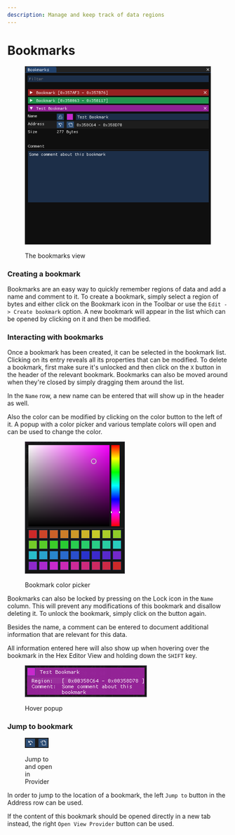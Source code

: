 ```yaml
---
description: Manage and keep track of data regions
---
```


# Bookmarks

<figure><img src="../.gitbook/assets/imhex_m3TJCBI23g.png" alt=""><figcaption><p>The bookmarks view</p></figcaption></figure>

### Creating a bookmark

Bookmarks are an easy way to quickly remember regions of data and add a name and comment to it. To create a bookmark, simply select a region of bytes and either click on the Bookmark icon in the Toolbar or use the `Edit -> Create bookmark` option. A new bookmark will appear in the list which can be opened by clicking on it and then be modified.

### Interacting with bookmarks

Once a bookmark has been created, it can be selected in the bookmark list. Clicking on its entry reveals all its properties that can be modified. To delete a bookmark, first make sure it's unlocked and then click on the `X` button in the header of the relevant bookmark. Bookmarks can also be moved around when they're closed by simply dragging them around the list.

In the `Name` row, a new name can be entered that will show up in the header as well.&#x20;

Also the color can be modified by clicking on the color button to the left of it. A popup with a color picker and various template colors will open and can be used to change the color.

<figure><img src="../.gitbook/assets/imhex_ZV6OStMrQd.png" alt=""><figcaption><p>Bookmark color picker</p></figcaption></figure>

Bookmarks can also be locked by pressing on the Lock icon in the `Name` column. This will prevent any modifications of this bookmark and disallow deleting it. To unlock the bookmark, simply click on the button again.

Besides the name, a comment can be entered to document additional information that are relevant for this data.

All information entered here will also show up when hovering over the bookmark in the Hex Editor View and holding down the `SHIFT` key.

<figure><img src="../.gitbook/assets/imhex_IZihhibts8.png" alt=""><figcaption><p>Hover popup</p></figcaption></figure>

### Jump to bookmark

<figure><img src="../.gitbook/assets/imhex_koyF1J6O36.png" alt=""><figcaption><p>Jump to<br>and open<br>in<br>Provider</p></figcaption></figure>

In order to jump to the location of a bookmark, the left `Jump to` button in the Address row can be used.

If the content of this bookmark should be opened directly in a new tab instead, the right `Open View Provider` button  can be used.
